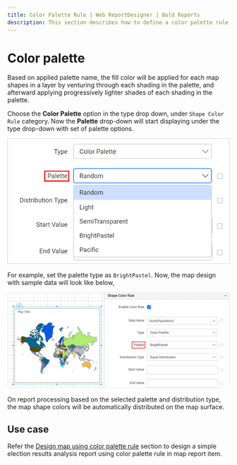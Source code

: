 ```yaml
---
title: Color Palette Rule | Web ReportDesigner | Bold Reports
description: This section describes how to define a color palette rule for Map Report Item with the Bold Report Designer.
---
```


# Color palette

Based on applied palette name, the fill color will be applied for each map shapes in a layer by venturing through each shading in the palette, and afterward applying progressively lighter shades of each shading in the palette.

Choose the **Color Palette** option in the type drop down, under `Shape Color Rule` category. Now the **Palette** drop-down will start displaying under the type drop-down with set of palette options.

![Map palette types](/static/assets/on-premise/images/report-designer/report-items/map/shape-color-rule/palette-types.png)

For example, set the palette type as `BrightPastel`. Now, the map design with sample data will look like below,

![Color palette](/static/assets/on-premise/images/report-designer/report-items/map/shape-color-rule/bright-pastel.png)

On report processing based on the selected palette and distribution type, the map shape colors will be automatically distributed on the map surface.

## Use case

Refer the [Design map using color palette rule](./../../../report-items/map/use-case/design-map-using-color-palette-rule/) section to design a simple election results analysis report using color palette rule in map report item.